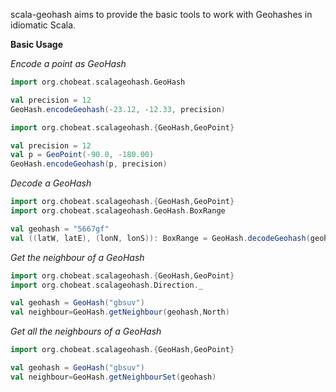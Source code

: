 scala-geohash aims to provide the basic tools to work with Geohashes in idiomatic Scala.

**Basic Usage**

*Encode a point as GeoHash*

```scala
import org.chobeat.scalageohash.GeoHash

val precision = 12
GeoHash.encodeGeohash(-23.12, -12.33, precision)
```

```scala
import org.chobeat.scalageohash.{GeoHash,GeoPoint}

val precision = 12
val p = GeoPoint(-90.0, -180.00)
GeoHash.encodeGeohash(p, precision)
```

*Decode a GeoHash*


```scala
import org.chobeat.scalageohash.{GeoHash,GeoPoint}
import org.chobeat.scalageohash.GeoHash.BoxRange

val geohash = "5667gf"
val ((latW, latE), (lonN, lonS)): BoxRange = GeoHash.decodeGeohash(geohash)
```

*Get the neighbour of a GeoHash*


```scala
import org.chobeat.scalageohash.{GeoHash,GeoPoint}
import org.chobeat.scalageohash.Direction._

val geohash = GeoHash("gbsuv")
val neighbour=GeoHash.getNeighbour(geohash,North)
```

*Get all the neighbours of a GeoHash*


```scala
import org.chobeat.scalageohash.{GeoHash,GeoPoint}

val geohash = GeoHash("gbsuv")
val neighbour=GeoHash.getNeighbourSet(geohash)
```

